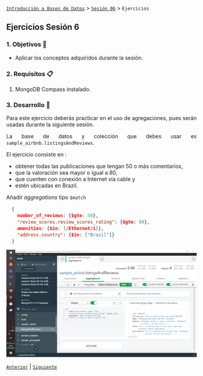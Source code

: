 [`Introducción a Bases de Datos`](../REAMDE.md) > [`Sesión 06`](README.md) > `Ejercicios`
    
## Ejercicios Sesión 6

<div style="text-align: justify;">

### 1. Objetivos :dart: 

- Aplicar los conceptos adquiridos durante la sesión.

### 2. Requisitos :clipboard:

1. MongoDB Compass instalado.

### 3. Desarrollo :rocket:

Para este ejercicio deberás practicar en el uso de agregaciones, pues serán usadas durante la siguiente sesión.

La base de datos y colección que debes usar es `sample_airbnb.listingsAndReviews`.

El ejercicio consiste en :
* obtener todas las publicaciones que tengan 50 o más comentarios, 
* que la valoración sea mayor o igual a 80, 
* que cuenten con conexión a Internet vía cable y
* estén ubicadas en Brazil.

Añadir *aggregations* tipo `$match`
```json
  {
    number_of_reviews: {$gte: 50},
    "review_scores.review_scores_rating": {$gte: 80},
    amenities: {$in: [/Ethernet/i]},
    "address.country": {$in: ["Brazil"]}
  }
```

![imagen](evidences/Ejercicios.PNG)
  

[`Anterior`](Reto-02.md) | [`Siguiente`](../Sesion-07/README.md)
